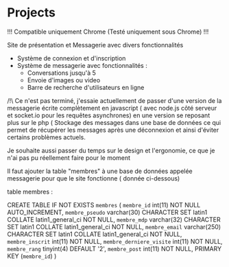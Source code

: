 Projects
========
!!! Compatible uniquement Chrome  (Testé uniquement sous Chrome) !!!

Site de présentation et Messagerie avec divers fonctionnalités

- Système de connexion et d'inscription
- Système de messagerie avec fonctionnalités :
  - Conversations jusqu'à 5
  - Envoie d'images ou video
  - Barre de recherche d'utilisateurs en ligne

/!\ Ce n'est pas terminé, j'essaie actuellement de passer d'une version de la messagerie écrite complètement 
en javascript ( avec node.js côté serveur et socket.io pour les requêtes asynchrones) en une version se reposant
plus sur le php ( Stockage des messages dans une base de données ce qui permet de récupérer les messages après
une déconnexion et ainsi d'éviter certains problèmes actuels.

Je souhaite aussi passer du temps sur le design et l'ergonomie, ce que je n'ai pas pu réellement faire pour le moment

Il faut ajouter la table "membres" à une base de données appelée messagerie pour que le site fonctionne ( donnée ci-dessous)




table membres :

CREATE TABLE IF NOT EXISTS `membres` (
  `membre_id` int(11) NOT NULL AUTO_INCREMENT,
  `membre_pseudo` varchar(30) CHARACTER SET latin1 COLLATE latin1_general_ci NOT NULL,
  `membre_mdp` varchar(32) CHARACTER SET latin1 COLLATE latin1_general_ci NOT NULL,
  `membre_email` varchar(250) CHARACTER SET latin1 COLLATE latin1_general_ci NOT NULL,
  `membre_inscrit` int(11) NOT NULL,
  `membre_derniere_visite` int(11) NOT NULL,
  `membre_rang` tinyint(4) DEFAULT '2',
  `membre_post` int(11) NOT NULL,
  PRIMARY KEY (`membre_id`)
) 



